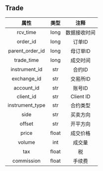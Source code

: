 ## Trade

|         属性         |          类型           |     注释     |
| :------------------: | :---------------------: | :----------: |
|      rcv_time       |           long           |  数据接收时间    |
|       order_id       |          long           | 订单ID |
| parent_order_id |          long           | 母订单ID |
| trade_time |           long           |    成交时间    |
| instrument_id |           str           |    合约ID    |
| exchange_id |           str           |   交易所ID   |
| account_id |          str          |    账号ID    |
| client_id |          str          |    Client ID    |
|      instrument_type      |          str          |    合约类型    |
|      side   | str |    买卖方向    |
|      offset | str |    开平方向    |
|      price      |  float  |    成交价格    |
|      volume      |  int  |    成交量    |
|       tax       | float |      税      |
|   commission    | float |    手续费    |

